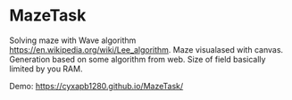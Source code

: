 # MazeTask

Solving maze with Wave algorithm https://en.wikipedia.org/wiki/Lee_algorithm.
Maze visualased with canvas. Generation based on some algorithm from web.
Size of field basically limited by you RAM.

Demo: https://cyxapb1280.github.io/MazeTask/
